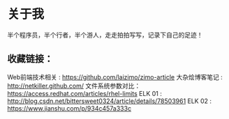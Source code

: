 # 关于我

半个程序员，半个行者，半个游人，走走拍拍写写，记录下自己的足迹！

## 收藏链接：

Web前端技术相关 : https://github.com/laizimo/zimo-article
大杂烩博客笔记  : http://netkiller.github.com/
文件系统参数对比：https://access.redhat.com/articles/rhel-limits
ELK 01          : http://blog.csdn.net/bittersweet0324/article/details/78503961
ELK 02          : https://www.jianshu.com/p/934c457a333c
